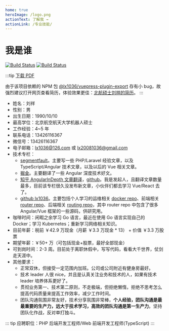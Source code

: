 ```yaml
---
home: true
heroImage: /logo.png
actionText: 了解我 →
actionLink: /专业技能/
---
```


# 我是谁
[![Build Status](https://travis-ci.org/lx1036/lx1036.github.io.svg?branch=docs)](https://travis-ci.org/lx1036/lx1036.github.io) [![Build Status](https://img.shields.io/github/stars/lx1036/lx1036.github.io.svg?style=social)](https://github.com/lx1036/lx1036.github.io/)

:::tip
[下载 PDF](https://github.com/lx1036/lx1036.github.io/raw/docs/docs/pdf/%E5%8C%97%E8%88%AA%E7%A1%95%E5%A3%AB%E5%88%98%E7%A5%A5%E7%9A%84%E7%AE%80%E5%8E%86.pdf)

由于该项目依赖的 NPM 包 [@lx1036/vuepress-plugin-export](https://www.npmjs.com/package/@lx1036/vuepress-plugin-export) 存有小 bug，故强烈建议打开网页查看简历，体验效果更佳：[北航硕士刘祥的简历](https://lx1036.github.io)。
:::

* 姓名：刘祥
* 性别：男
* 出生日期：1990/10/10
* 最高学位：北京航空航天大学机器人硕士
* 工作经验：4~5 年
* 联系电话：13426116367
* 微信号：13426116367
* 电子邮箱：[lx1036@126.com](mailto:lx1036@126.com) 或 [lx20081036@gmail.com](mailto:lx20081036@gmail.com)
* 技术专栏：
  * [segmentfault](https://segmentfault.com/u/lx1036/articles)。主要写一些 PHP/Laravel 经验文章，以及 TypeScript/Angular 技术文章，以及以后的 Vue 相关文章。
  * [掘金](https://juejin.im/user/5a41ffe46fb9a045132af41f/posts)。主要翻译了一些 Angular 深度技术好文。
  * [知乎 AngularInDepth 文章翻译](https://zhuanlan.zhihu.com/DepthInAngular)，[github](https://github.com/AngularInDepth/angularindepth)。我是发起人，且翻译文章数量最多，目前该专栏很久没发布新文章，小伙伴们都去学习 Vue/React 去了。
  * [github lx1036](https://github.com/lx1036?tab=repositories)。主要包括个人学习的运维相关 [docker repo](https://github.com/lx1036/docker)、前端相关 [router repo](https://github.com/lx1036/router)、后端相关 [routing repo](https://github.com/lx1036/routing)，其中 router repo 中包含了很多 Angular/Vue 框架的一些源码，供研究用。
* 咖啡时间：闲暇之余学习 Go 语言，最近在使用 Go 语言实现自己的 Docker；学习 Kubernetes；重新学习网络相关知识。
* 目前年薪：税前 ￥42.9 万现金（月薪 ￥3.3 万现金 * 13） + 价值 ￥3.3 万股票
* 期望年薪：￥50+ 万（可包括现金+股票，最好全部现金）
* 可到岗时间：2-3 周。目前处于离职休假中，写写代码，看看大千世界，仗剑走天涯中。
* 其他要求：
  * 正常双休，但接受一定范围内加班。公司或公司附近有健身房最好。
  * 技术 leader 人很 nice，并且是认真关注业务和技术的人，如果有技术 leader 培养体系更好了。
  * 贯彻业务第一、技术第二原则，不走极端，但拒绝懒惰，拒绝不思考怎么提高代码质量来提高工作效率，减少工作时间。
  * 团队沟通氛围非常友好，技术分享氛围非常棒，**个人经验，团队沟通是最最重要的生产力，远大于技术学习，高效的团队沟通是第一生产力**。坚持团队化作战，反对单打独斗。

::: tip
应聘职位：PHP 后端开发工程师/Web 前端开发工程师(TypeScript)
:::